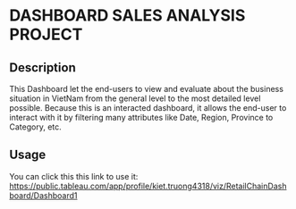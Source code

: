 # **DASHBOARD SALES ANALYSIS PROJECT**

## Description
This Dashboard let the end-users to view and evaluate about the business situation in VietNam from the general level to the most detailed level possible. Because this is an interacted dashboard, it allows the end-user to interact with it by filtering many attributes like Date, Region, Province to Category, etc.

## Usage
You can click this this link to use it: https://public.tableau.com/app/profile/kiet.truong4318/viz/RetailChainDashboard/Dashboard1

